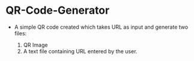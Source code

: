 # QR-Code-Generator
- A simple QR code created which takes URL as input and generate two files:

  1. QR Image
  2. A text file containing URL entered by the user.

